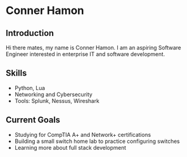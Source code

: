 # Conner Hamon

## Introduction
Hi there mates, my name is Conner Hamon. I am an aspiring Software Engineer interested in enterprise IT and software development.

## Skills
- Python, Lua  
- Networking and Cybersecurity  
- Tools: Splunk, Nessus, Wireshark  

## Current Goals
- Studying for CompTIA A+ and Network+ certifications  
- Building a small switch home lab to practice configuring switches
- Learning more about full stack development  
